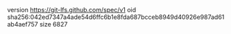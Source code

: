 version https://git-lfs.github.com/spec/v1
oid sha256:042ed7347a4ade54d6ffc6b1e8fda687bcceb8949d40926e987ad61ab4aef757
size 6827
